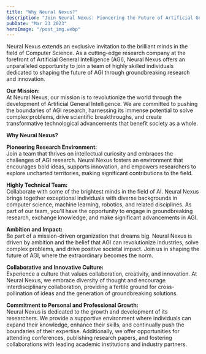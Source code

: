 ```yaml
---
title: "Why Neural Nexus?"
description: "Join Neural Nexus: Pioneering the Future of Artificial General Intelligence..."
pubDate: "Mar 23 2023"
heroImage: "/post_img.webp"
---
```

Neural Nexus extends an exclusive invitation to the brilliant minds in the field of Computer Science. As a cutting-edge research company at the forefront of Artificial General Intelligence (AGI), Neural Nexus offers an unparalleled opportunity to join a team of highly skilled individuals dedicated to shaping the future of AGI through groundbreaking research and innovation.

**Our Mission:**  
At Neural Nexus, our mission is to revolutionize the world through the development of Artificial General Intelligence. We are committed to pushing the boundaries of AGI research, harnessing its immense potential to solve complex problems, drive scientific breakthroughs, and create transformative technological advancements that benefit society as a whole.

**Why Neural Nexus?**

**Pioneering Research Environment:**  
Join a team that thrives on intellectual curiosity and embraces the challenges of AGI research. Neural Nexus fosters an environment that encourages bold ideas, supports innovation, and empowers researchers to explore uncharted territories, making significant contributions to the field.

**Highly Technical Team:**  
Collaborate with some of the brightest minds in the field of AI. Neural Nexus brings together exceptional individuals with diverse backgrounds in computer science, machine learning, robotics, and related disciplines. As part of our team, you'll have the opportunity to engage in groundbreaking research, exchange knowledge, and make significant advancements in AGI.

**Ambition and Impact:**  
Be part of a mission-driven organization that dreams big. Neural Nexus is driven by ambition and the belief that AGI can revolutionize industries, solve complex problems, and drive positive societal impact. Join us in shaping the future of AGI, where the extraordinary becomes the norm.

**Collaborative and Innovative Culture:**  
Experience a culture that values collaboration, creativity, and innovation. At Neural Nexus, we embrace diversity of thought and encourage interdisciplinary collaboration, providing a fertile ground for cross-pollination of ideas and the generation of groundbreaking solutions.

**Commitment to Personal and Professional Growth:**  
Neural Nexus is dedicated to the growth and development of its researchers. We provide a supportive environment where individuals can expand their knowledge, enhance their skills, and continually push the boundaries of their expertise. Additionally, we offer opportunities for attending conferences, publishing research papers, and fostering collaborations with leading academic institutions and industry partners.
